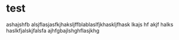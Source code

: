 # test

ashajshfb
alsjflasjasfkjhaksljffblablaslfjkhaskljfhask lkajs hf
akjf halks haslkfjalskjfalsfa
ajhfgbajlshghflasjkhg

